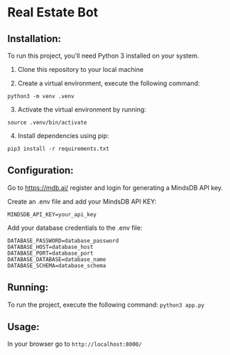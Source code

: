  # Real Estate Bot

## Installation:
To run this project, you'll need Python 3 installed on your system. 

1. Clone this repository to your local machine 

2. Create a virtual environment, execute the following command: 

``` python3 -m venv .venv ``` 

3. Activate the virtual environment by running: 

``` source .venv/bin/activate ``` 

4. Install dependencies using pip: 

``` pip3 install -r requirements.txt ``` 

## Configuration:

Go to https://mdb.ai/ register and login for generating a MindsDB API key.

Create an .env file and add your MindsDB API KEY:

``` MINDSDB_API_KEY=your_api_key ```

Add your database credentials to the .env file:

``` DATABASE_USER=database_user
DATABASE_PASSWORD=database_password
DATABASE_HOST=database_host
DATABASE_PORT=database_port
DATABASE_DATABASE=database_name
DATABASE_SCHEMA=database_schema
```


## Running:
To run the project, execute the following command: 
``` python3 app.py ```

## Usage:
In your browser go to 
``` http://localhost:8000/ ```

